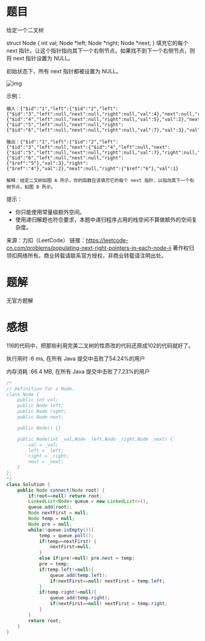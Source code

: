 # 题目

给定一个二叉树

struct Node {
  int val;
  Node *left;
  Node *right;
  Node *next;
}
填充它的每个 next 指针，让这个指针指向其下一个右侧节点。如果找不到下一个右侧节点，则将 next 指针设置为 NULL。

初始状态下，所有 next 指针都被设置为 NULL。

 ![img](https://assets.leetcode-cn.com/aliyun-lc-upload/uploads/2019/02/15/117_sample.png)

示例：


~~~
输入：{"$id":"1","left":{"$id":"2","left":{"$id":"3","left":null,"next":null,"right":null,"val":4},"next":null,"right":{"$id":"4","left":null,"next":null,"right":null,"val":5},"val":2},"next":null,"right":{"$id":"5","left":null,"next":null,"right":{"$id":"6","left":null,"next":null,"right":null,"val":7},"val":3},"val":1}

输出：{"$id":"1","left":{"$id":"2","left":{"$id":"3","left":null,"next":{"$id":"4","left":null,"next":{"$id":"5","left":null,"next":null,"right":null,"val":7},"right":null,"val":5},"right":null,"val":4},"next":{"$id":"6","left":null,"next":null,"right":{"$ref":"5"},"val":3},"right":{"$ref":"4"},"val":2},"next":null,"right":{"$ref":"6"},"val":1}

解释：给定二叉树如图 A 所示，你的函数应该填充它的每个 next 指针，以指向其下一个右侧节点，如图 B 所示。
~~~

提示：

- 你只能使用常量级额外空间。
- 使用递归解题也符合要求，本题中递归程序占用的栈空间不算做额外的空间复杂度。

来源：力扣（LeetCode）
链接：https://leetcode-cn.com/problems/populating-next-right-pointers-in-each-node-ii
著作权归领扣网络所有。商业转载请联系官方授权，非商业转载请注明出处。

# 题解

无官方题解

# 感想

116的代码中，把那些利用完美二叉树的性质改的代码还原成102的代码就好了。

执行用时 :6 ms, 在所有 Java 提交中击败了54.24%的用户

内存消耗 :66.4 MB, 在所有 Java 提交中击败了7.23%的用户

~~~java
/*
// Definition for a Node.
class Node {
    public int val;
    public Node left;
    public Node right;
    public Node next;

    public Node() {}

    public Node(int _val,Node _left,Node _right,Node _next) {
        val = _val;
        left = _left;
        right = _right;
        next = _next;
    }
};
*/
class Solution {
    public Node connect(Node root) {
        if(root==null) return root;
        LinkedList<Node> queue = new LinkedList<>();
        queue.add(root);
        Node nextFirst = null;
        Node temp = null;
        Node pre = null;
        while(!queue.isEmpty()){
            temp = queue.poll();
            if(temp==nextFirst) {
                nextFirst=null;
            }
            else if(pre!=null) pre.next = temp;
            pre = temp;
            if(temp.left!=null){
                queue.add(temp.left);
                if(nextFirst==null) nextFirst = temp.left;
            }
            if(temp.right!=null){
                queue.add(temp.right);
                if(nextFirst==null) nextFirst = temp.right;
            }
        }
        return root;
    }
}
~~~


